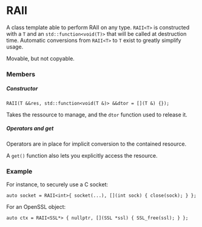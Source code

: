 # RAII

A class template able to perform RAII on any type. `RAII<T>` is constructed with a `T` and an `std::function<void(T)>` that will be called at destruction time.
Automatic conversions from `RAII<T>` to `T` exist to greatly simplify usage.

Movable, but not copyable.

### Members

##### Constructor

```
RAII(T &&res, std::function<void(T &)> &&dtor = [](T &) {});
```

Takes the ressource to manage, and the `dtor` function used to release it.

##### Operators and get

Operators are in place for implicit conversion to the contained resource.

A `get()` function also lets you explicitly access the resource.

### Example

For instance, to securely use a C socket:

```
auto socket = RAII<int>{ socket(...), [](int sock) { close(sock); } };
```

For an OpenSSL object:

```
auto ctx = RAII<SSL*> { nullptr, [](SSL *ssl) { SSL_free(ssl); } };
```
